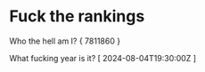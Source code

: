 # Fuck the rankings

Who the hell am I?
{ 7811860 }

What fucking year is it?
[ 2024-08-04T19:30:00Z ]
